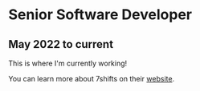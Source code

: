 # Senior Software Developer
## May 2022 to current
This is where I'm currently working!

You can learn more about 7shifts on their [website](https://www.7shifts.com/).
